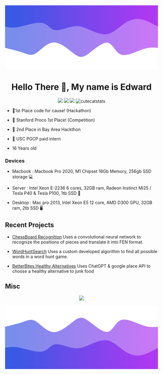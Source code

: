 ![Header](./header.png)

<h1 align="center"> Hello There 👋, My name is Edward </h1>
<p align="center">
    <img src="https://skillicons.dev/icons?i=py,pytorch,tensorflow,docker,ubuntu,"/>
    <img src="https://skillicons.dev/icons?i=swift,nodejs,html"/>
    <img src="https://skillicons.dev/icons?i=discord,electron,vscode”/>
</p>


<p align="center"> <img src="https://komarev.com/ghpvc/?username=WaterBongo&style=flat-square" alt="cutecatstats" /> </p>

* 🌱1st Place code for cause! (Hackathon)

* 🌱 Stanford Proco 1st Place! (Competition)

* 🌱 2nd Place in Bay Area Hackthon

* 🌱 USC PGCP paid intern

* 16 Years old

### Devices

* Macbook : Macbook Pro 2020, M1 Chipset 16Gb Memory, 256gb SSD storage 💻

* Server : Intel Xeon E-2236 6 cores, 32GB ram, Radeon Instinct Mi25 / Tesla P40 & Tesla P100, 1tb SSD 💾

* Desktop : Mac pro 2013, Intel Xeon E5 12 core, AMD D300 GPU, 32GB ram, 2tb SSD 🖥️

## Recent Projects

* [ChessBoard Recognition](https://github.com/WaterBongo/chess.com-Board-To-Fen/) Uses a convolutional neural network to recognize the positions of pieces and translate it into FEN format.

* [WordHuntSearch](https://github.com/WaterBongo/WordHuntSearch) Uses a custom developed algorithm to find all possible words in a word hunt game. 

* [BetterBites Healthy Alternatives](https://github.com/WaterBongo/BetterBites) Uses ChatGPT & google place API to choose a healthy alternative to junk food
## Misc

<p align="center">
  <img src="https://github-readme-stats.vercel.app/api/?username=waterbongo&title_color=674fc9&text_color=9f9f9f&show_icons=true&bg_color=00000000&hide_border=true&icon_color=674fc9&hide_title=true&count_private=true" />
</p>

![Footer](./footer.png)
